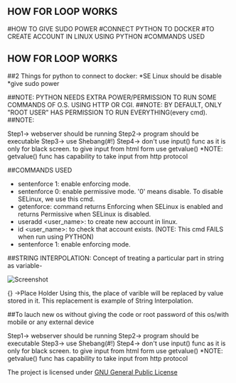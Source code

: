 ## HOW FOR LOOP WORKS
	

#HOW TO GIVE SUDO POWER
#CONNECT PYTHON TO DOCKER
#TO CREATE ACCOUNT IN LINUX USING PYTHON
#COMMANDS USED



## HOW FOR LOOP WORKS

##2 Things for python to connect to docker:
	*SE Linux should be disable
	*give sudo power


##NOTE: PYTHON NEEDS EXTRA POWER/PERMISSION TO RUN SOME COMMANDS OF O.S. USING HTTP OR CGI.
##NOTE: BY DEFAULT, ONLY "ROOT USER" HAS PERMISSION TO RUN EVERYTHING(every cmd).
##NOTE: 

Step1-> webserver should be running
Step2-> program should be executable
Step3-> use Shebang(#!)
Step4-> don't use input() func as it is only for black screen.
	to give input from html form use getvalue()
	*NOTE: getvalue() func has capability to take input from http protocol


##COMMANDS USED

* sentenforce 1: enable enforcing mode.
* sentenforce 0: enable permissive mode. '0' means disable. To disable SELinux, we use this cmd. 
* getenforce: command returns Enforcing when SELinux is enabled and returns Permissive when SELinux is disabled.
* useradd <user_name>: to create new account in linux.
* id <user_name>: to check that account exists.
	(NOTE: This cmd FAILS when run using PYTHON)
* sentenforce 1: enable enforcing mode.
 

##STRING INTERPOLATION: Concept of treating a particular part in string as variable-

![Screenshot](img/dataflow.jpeg)

{} ->Place Holder
Using this, the place of varible will be replaced by value stored in it.
This replacement is example of String Interpolation. 


##To lauch new os without giving the code or root password of this os/with mobile or any external device

Step1-> webserver should be running
Step2-> program should be executable
Step3-> use Shebang(#!)
Step4-> don't use input() func as it is only for black screen.
	to give input from html form use getvalue()
	*NOTE: getvalue() func has capability to take input from http protocol


The project is licensed under [GNU General Public License](LICENSE) 
